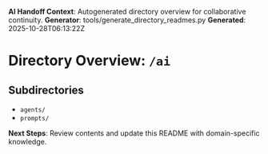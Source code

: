 <!-- AI-Handoff:START -->
**AI Handoff Context**: Autogenerated directory overview for collaborative continuity.
**Generator**: tools/generate_directory_readmes.py
**Generated**: 2025-10-28T06:13:22Z
<!-- AI-Handoff:END -->

# Directory Overview: `/ai`

## Subdirectories
- `agents/`
- `prompts/`

<!-- AI-Handoff:FOOTER-START -->
**Next Steps**: Review contents and update this README with domain-specific knowledge.
<!-- AI-Handoff:FOOTER-END -->

